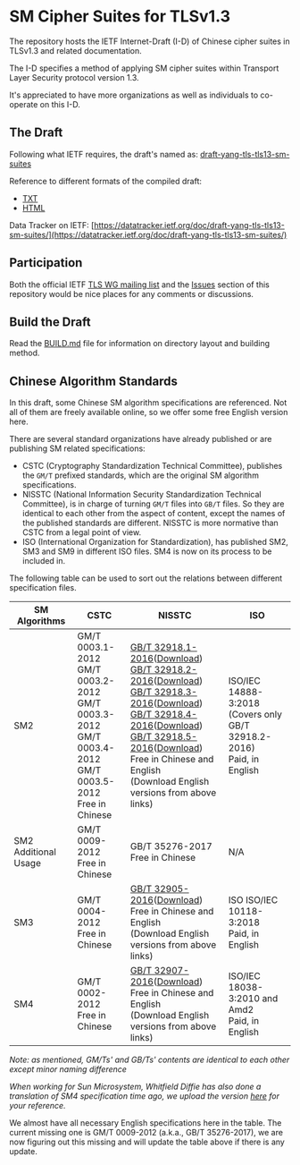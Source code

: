 # SM Cipher Suites for TLSv1.3

The repository hosts the IETF Internet-Draft (I-D) of Chinese cipher suites in TLSv1.3 and related documentation.

The I-D specifies a method of applying SM cipher suites within Transport Layer Security protocol version 1.3.

It's appreciated to have more organizations as well as individuals to co-operate on this I-D.

## The Draft

Following what IETF requires, the draft's named as: [draft-yang-tls-tls13-sm-suites](https://tools.ietf.org/html/draft-yang-tls-tls13-sm-suites-00)

Reference to different formats of the compiled draft:

* [TXT](https://tools.ietf.org/id/draft-yang-tls-tls13-sm-suites-00.txt)
* [HTML](https://tools.ietf.org/html/draft-yang-tls-tls13-sm-suites-00)

Data Tracker on IETF: [https://datatracker.ietf.org/doc/draft-yang-tls-tls13-sm-suites/](https://datatracker.ietf.org/doc/draft-yang-tls-tls13-sm-suites/)

## Participation

Both the official IETF [TLS WG mailing list](https://www.ietf.org/mailman/listinfo/tls) and the [Issues](https://github.com/alipay/tls13-sm-spec/issues) section of this repository would be nice places for any comments or discussions.

## Build the Draft

Read the [BUILD.md](./BUILD.md) file for information on directory layout and building method.

## Chinese Algorithm Standards

In this draft, some Chinese SM algorithm specifications are referenced. Not all of them are freely available online, so we offer some free English version here.

There are several standard organizations have already published or are publishing SM related specifications:

* CSTC (Cryptography Standardization Technical Committee), publishes the `GM/T` prefixed standards, which are the original SM algorithm specifications.
* NISSTC (National Information Security Standardization Technical Committee), is in charge of turning `GM/T` files into `GB/T` files. So they are identical to each other from the aspect of content, except the names of the published standards are different. NISSTC is more normative than CSTC from a legal point of view.
* ISO (International Organization for Standardization), has published SM2, SM3 and SM9 in different ISO files. SM4 is now on its process to be included in.

The following table can be used to sort out the relations between different specification files.

|SM Algorithms|CSTC|NISSTC|ISO|
|-------------|----|------|---|
|SM2|GM/T 0003.1-2012<br>GM/T 0003.2-2012<br>GM/T 0003.3-2012<br>GM/T 0003.4-2012<br>GM/T 0003.5-2012<br>Free in Chinese|[GB/T 32918.1-2016](sm-en-pdfs/sm2/GBT.32918.1-2016.SM2-en.pdf)([Download](https://github.com/alipay/tls13-sm-spec/raw/master/sm-en-pdfs/sm2/GBT.32918.1-2016.SM2-en.pdf))<br>[GB/T 32918.2-2016](sm-en-pdfs/sm2/GBT.32918.2-2016.SM2-en.pdf)([Download](https://github.com/alipay/tls13-sm-spec/raw/master/sm-en-pdfs/sm2/GBT.32918.2-2016.SM2-en.pdf))<br>[GB/T 32918.3-2016](sm-en-pdfs/sm2/GBT.32918.3-2016.SM2-en.pdf)([Download](https://github.com/alipay/tls13-sm-spec/raw/master/sm-en-pdfs/sm2/GBT.32918.3-2016.SM2-en.pdf))<br>[GB/T 32918.4-2016](sm-en-pdfs/sm2/GBT.32918.4-2016.SM2-en.pdf)([Download](https://github.com/alipay/tls13-sm-spec/raw/master/sm-en-pdfs/sm2/GBT.32918.4-2016.SM2-en.pdf))<br>[GB/T 32918.5-2016](sm-en-pdfs/sm2/GBT.32918.5-2016.SM2-en.pdf)([Download](https://github.com/alipay/tls13-sm-spec/raw/master/sm-en-pdfs/sm2/GBT.32918.5-2016.SM2-en.pdf))<br>Free in Chinese and English<br>(Download English versions from above links)|ISO/IEC 14888-3:2018<br>(Covers only GB/T 32918.2-2016)<br>Paid, in English|
|SM2 Additional Usage|GM/T 0009-2012<br>Free in Chinese|GB/T 35276-2017<br>Free in Chinese|N/A|
|SM3|GM/T 0004-2012<br>Free in Chinese|[GB/T 32905-2016](sm-en-pdfs/sm3/GBT.32905-2016.SM3-en.pdf)([Download](https://github.com/alipay/tls13-sm-spec/raw/master/sm-en-pdfs/sm3/GBT.32905-2016.SM3-en.pdf))<br>Free in Chinese and English<br>(Download English versions from above links)|ISO ISO/IEC 10118-3:2018<br>Paid, in English|
|SM4|GM/T 0002-2012<br>Free in Chinese|[GB/T 32907-2016](sm-en-pdfs/sm4/GBT.32907-2016.SM4-en.pdf)([Download](https://github.com/alipay/tls13-sm-spec/raw/master/sm-en-pdfs/sm4/GBT.32907-2016.SM4-en.pdf))<br>Free in Chinese and English<br>(Download English versions from above links)|ISO/IEC 18038-3:2010 and Amd2<br>Paid, in English|

*Note: as mentioned, GM/Ts' and GB/Ts' contents are identical to each other except minor naming difference*

*When working for Sun Microsystem, Whitfield Diffie has also done a translation of SM4 specification time ago, we upload the version [here](https://github.com/alipay/tls13-sm-spec/raw/master/sm-en-pdfs/sm4/diffie-sm4.pdf) for your reference.*

We almost have all necessary English specifications here in the table. The current missing one is GM/T 0009-2012 (a.k.a., GB/T 35276-2017), we are now figuring out this missing and will update the table above if there is any update.
